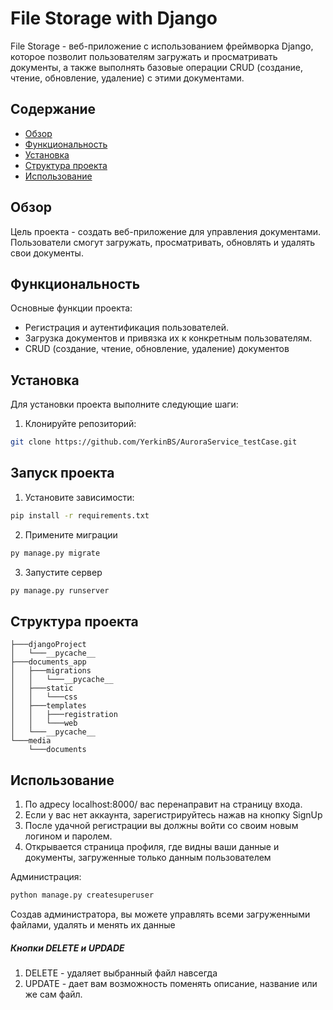 # File Storage with Django

File Storage - веб-приложение с использованием фреймворка Django, которое позволит пользователям загружать и просматривать документы, а также выполнять базовые операции CRUD (создание, чтение, обновление, удаление) с этими документами.

## Содержание

- [Обзор](#обзор)
- [Функциональность](#функциональность)
- [Установка](#установка)
- [Структура проекта](#структура-проекта)
- [Использование](#использование)

## Обзор

Цель проекта - создать веб-приложение для управления документами. Пользователи смогут загружать, просматривать, обновлять и удалять свои документы. 

## Функциональность

Основные функции проекта:

- Регистрация и аутентификация пользователей.
- Загрузка документов и привязка их к конкретным пользователям.
- CRUD (создание, чтение, обновление, удаление) документов

## Установка

Для установки проекта выполните следующие шаги:

1. Клонируйте репозиторий:

```bash
git clone https://github.com/YerkinBS/AuroraService_testCase.git
```

## Запуск проекта
1. Установите зависимости:
```bash
pip install -r requirements.txt
```
2. Примените миграции
```bash
py manage.py migrate
```
3. Запустите сервер
```bash
py manage.py runserver
```

## Структура проекта
```C:.
├───djangoProject
│   └───__pycache__
├───documents_app
│   ├───migrations
│   │   └───__pycache__
│   ├───static
│   │   └───css
│   ├───templates
│   │   ├───registration
│   │   └───web
│   └───__pycache__
└───media
    └───documents
```
## Использование
1. По адресу localhost:8000/ вас перенаправит на страницу входа.
2. Если у вас нет аккаунта, зарегистрируйтесь нажав на кнопку SignUp
3. После удачной регистрации вы должны войти со своим новым логином и паролем.
4. Открывается страница профиля, где видны ваши данные и документы, загруженные только данным пользователем

Администрация:
```bash
python manage.py createsuperuser
```
Создав администратора, вы можете управлять всеми загруженными файлами, удалять и менять их данные

##### Кнопки DELETE и UPDADE
1. DELETE - удаляет выбранный файл навсегда
2. UPDATE - дает вам возможность поменять описание, название или же сам файл.